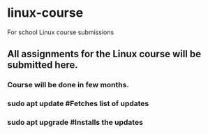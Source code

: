 # linux-course
For school Linux course submissions
## All assignments for the Linux course will be submitted here.
### Course will be done in few months.

### sudo apt update        #Fetches list of updates
### sudo apt upgrade       #Installs the updates
